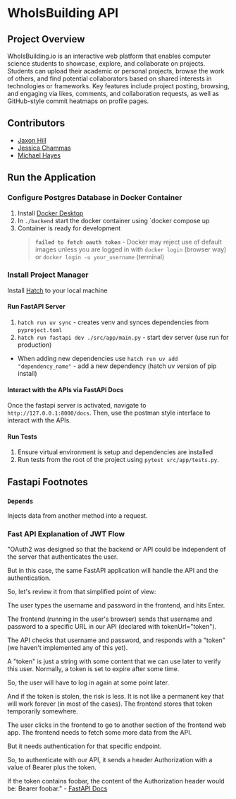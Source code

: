 # WhoIsBuilding API

## Project Overview

WhoIsBuilding.io is an interactive web platform that enables computer science students to showcase, explore, and collaborate on projects. Students can upload their academic or personal projects, browse the work of others, and find potential collaborators based on shared interests in technologies or frameworks. Key features include project posting, browsing, and engaging via likes, comments, and collaboration requests, as well as GitHub-style commit heatmaps on profile pages.

## Contributors

- [Jaxon Hill](https://github.com/jaxonhill)
- [Jessica Chammas](https://github.com/Jessica-Chammas)
- [Michael Hayes](https://github.com/mhayescs19)

## Run the Application

### Configure Postgres Database in Docker Container

1. Install [Docker Desktop](https://www.docker.com/products/docker-desktop/)
2. In `./backend` start the docker container using `docker compose up
3. Container is ready for development
   > **`failed to fetch oauth token`** - Docker may reject use of default images unless you are logged in with `docker login` (browser way) or `docker login -u your_username` (terminal)

### Install Project Manager

Install [Hatch](https://hatch.pypa.io/latest/) to your local machine

#### Run FastAPI Server

1. `hatch run uv sync` - creates venv and synces dependencies from `pyproject.toml`
2. `hatch run fastapi dev ./src/app/main.py` - start dev server (use run for production)

- When adding new dependencies use `hatch run uv add "dependency_name"` - add a new dependency (hatch uv version of pip install)

#### Interact with the APIs via FastAPI Docs

Once the fastapi server is activated, navigate to `http://127.0.0.1:8000/docs`. Then, use the postman style interface to interact with the APIs.

#### Run Tests

1. Ensure virtual environment is setup and dependencies are installed
2. Run tests from the root of the project using `pytest src/app/tests.py`.

## Fastapi Footnotes

### `Depends`

Injects data from another method into a request.

### Fast API Explanation of JWT Flow

"OAuth2 was designed so that the backend or API could be independent of the server that authenticates the user.

But in this case, the same FastAPI application will handle the API and the authentication.

So, let's review it from that simplified point of view:

The user types the username and password in the frontend, and hits Enter.

The frontend (running in the user's browser) sends that username and password to a specific URL in our API (declared with tokenUrl="token").

The API checks that username and password, and responds with a "token" (we haven't implemented any of this yet).

A "token" is just a string with some content that we can use later to verify this user.
Normally, a token is set to expire after some time.

So, the user will have to log in again at some point later.

And if the token is stolen, the risk is less. It is not like a permanent key that will work forever (in most of the cases).
The frontend stores that token temporarily somewhere.

The user clicks in the frontend to go to another section of the frontend web app.
The frontend needs to fetch some more data from the API.

But it needs authentication for that specific endpoint.

So, to authenticate with our API, it sends a header Authorization with a value of Bearer plus the token.

If the token contains foobar, the content of the Authorization header would be: Bearer foobar." - [FastAPI Docs](https://fastapi.tiangolo.com/tutorial/security/first-steps/#the-password-flow)
